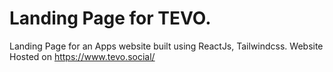 # Landing Page for TEVO.
Landing Page for an Apps website built using ReactJs, Tailwindcss. 
Website Hosted on https://www.tevo.social/
